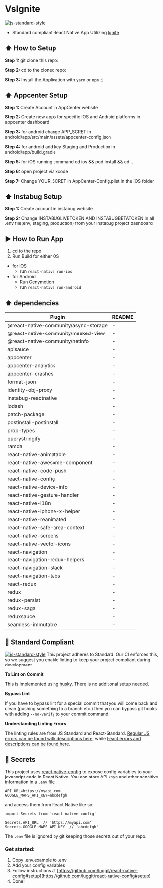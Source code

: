 #  VsIgnite
[![js-standard-style](https://img.shields.io/badge/code%20style-standard-brightgreen.svg?style=flat)](http://standardjs.com/)

* Standard compliant React Native App Utilizing [Ignite](https://github.com/infinitered/ignite)

## :arrow_up: How to Setup

**Step 1:** git clone this repo:

**Step 2:** cd to the cloned repo:

**Step 3:** Install the Application with `yarn` or `npm i`

## :arrow_up: Appcenter Setup

 **Step 1:** Create Account in AppCenter website

 **Step 2:** Create new apps for specific iOS and Android platforms in appcenter dashboard

 **Step 3:** for android change APP_SCRET in android/app/src/main/assets/appcenter-config.json

 **Step 4:** for android add key Staging and Production in android/app/build.gradle

 **Step 5:** for iOS running command cd ios && pod install && cd ..

 **Step 6:** open project via xcode

 **Step 7:** Change YOUR_SCRET in AppCenter-Config.plist in the IOS folder

## :arrow_up: Instabug Setup

**Step 1:** Create account in instabug website

**Step 2:** Change INSTABUGLIVETOKEN AND INSTABUGBETATOKEN in all .env file(env, staging, production) from your instabug project dashboard

## :arrow_forward: How to Run App

1. cd to the repo
2. Run Build for either OS
  * for iOS
    * run `react-native run-ios`
  * for Android
    * Run Genymotion
    * run `react-native run-android`

## :arrow_up: dependencies

| Plugin | README |
| ------ | ------ |
| @react-native-community/async-storage | -
@react-native-community/masked-view | -
@react-native-community/netinfo | -
apisauce | -
appcenter | -
appcenter-analytics | -
appcenter-crashes | -
format-json | -
identity-obj-proxy | -
instabug-reactnative | -
lodash | -
patch-package | -
postinstall-postinstall | -
prop-types | -
querystringify | -
ramda | -
react-native-animatable | -
react-native-awesome-component | -
react-native-code-push | -
react-native-config | -
react-native-device-info | -
react-native-gesture-handler | -
react-native-i18n | -
react-native-iphone-x-helper | -
react-native-reanimated | -
react-native-safe-area-context | -
react-native-screens | -
react-native-vector-icons | -
react-navigation | -
react-navigation-redux-helpers | -
react-navigation-stack | -
react-navigation-tabs | -
react-redux | -
redux | -
redux-persist | -
redux-saga | -
reduxsauce | -
seamless-immutable | -

## :no_entry_sign: Standard Compliant

[![js-standard-style](https://cdn.rawgit.com/feross/standard/master/badge.svg)](https://github.com/feross/standard)
This project adheres to Standard.  Our CI enforces this, so we suggest you enable linting to keep your project compliant during development.

**To Lint on Commit**

This is implemented using [husky](https://github.com/typicode/husky). There is no additional setup needed.

**Bypass Lint**

If you have to bypass lint for a special commit that you will come back and clean (pushing something to a branch etc.) then you can bypass git hooks with adding `--no-verify` to your commit command.

**Understanding Linting Errors**

The linting rules are from JS Standard and React-Standard.  [Regular JS errors can be found with descriptions here](http://eslint.org/docs/rules/), while [React errors and descriptions can be found here](https://github.com/yannickcr/eslint-plugin-react).

## :closed_lock_with_key: Secrets

This project uses [react-native-config](https://github.com/luggit/react-native-config) to expose config variables to your javascript code in React Native. You can store API keys
and other sensitive information in a `.env` file:

```
API_URL=https://myapi.com
GOOGLE_MAPS_API_KEY=abcdefgh
```

and access them from React Native like so:

```
import Secrets from 'react-native-config'

Secrets.API_URL  // 'https://myapi.com'
Secrets.GOOGLE_MAPS_API_KEY  // 'abcdefgh'
```

The `.env` file is ignored by git keeping those secrets out of your repo.

### Get started:
1. Copy .env.example to .env
2. Add your config variables
3. Follow instructions at [https://github.com/luggit/react-native-config#setup](https://github.com/luggit/react-native-config#setup)
4. Done!
